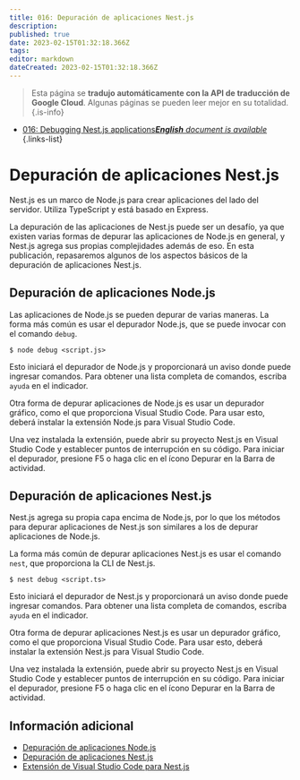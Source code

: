 ```yaml
---
title: 016: Depuración de aplicaciones Nest.js
description: 
published: true
date: 2023-02-15T01:32:18.366Z
tags: 
editor: markdown
dateCreated: 2023-02-15T01:32:18.366Z
---
```


> Esta página se **tradujo automáticamente con la API de traducción de Google Cloud**.
Algunas páginas se pueden leer mejor en su totalidad.{.is-info}



- [016: Debugging Nest.js applications***English** document is available*](/en/Knowledge-base/Nest-js/Learning/016-debugging-nest-js-applications)
{.links-list}


# Depuración de aplicaciones Nest.js

Nest.js es un marco de Node.js para crear aplicaciones del lado del servidor. Utiliza TypeScript y está basado en Express.

La depuración de las aplicaciones de Nest.js puede ser un desafío, ya que existen varias formas de depurar las aplicaciones de Node.js en general, y Nest.js agrega sus propias complejidades además de eso. En esta publicación, repasaremos algunos de los aspectos básicos de la depuración de aplicaciones Nest.js.

## Depuración de aplicaciones Node.js

Las aplicaciones de Node.js se pueden depurar de varias maneras. La forma más común es usar el depurador Node.js, que se puede invocar con el comando `debug`.

```
$ node debug <script.js>
```

Esto iniciará el depurador de Node.js y proporcionará un aviso donde puede ingresar comandos. Para obtener una lista completa de comandos, escriba `ayuda` en el indicador.

Otra forma de depurar aplicaciones de Node.js es usar un depurador gráfico, como el que proporciona Visual Studio Code. Para usar esto, deberá instalar la extensión Node.js para Visual Studio Code.

Una vez instalada la extensión, puede abrir su proyecto Nest.js en Visual Studio Code y establecer puntos de interrupción en su código. Para iniciar el depurador, presione F5 o haga clic en el ícono Depurar en la Barra de actividad.

## Depuración de aplicaciones Nest.js

Nest.js agrega su propia capa encima de Node.js, por lo que los métodos para depurar aplicaciones de Nest.js son similares a los de depurar aplicaciones de Node.js.

La forma más común de depurar aplicaciones Nest.js es usar el comando `nest`, que proporciona la CLI de Nest.js.

```
$ nest debug <script.ts>
```

Esto iniciará el depurador de Nest.js y proporcionará un aviso donde puede ingresar comandos. Para obtener una lista completa de comandos, escriba `ayuda` en el indicador.

Otra forma de depurar aplicaciones Nest.js es usar un depurador gráfico, como el que proporciona Visual Studio Code. Para usar esto, deberá instalar la extensión Nest.js para Visual Studio Code.

Una vez instalada la extensión, puede abrir su proyecto Nest.js en Visual Studio Code y establecer puntos de interrupción en su código. Para iniciar el depurador, presione F5 o haga clic en el ícono Depurar en la Barra de actividad.

## Información adicional

- [Depuración de aplicaciones Node.js](https://nodejs.org/en/docs/guides/debugging-getting-started/)
- [Depuración de aplicaciones Nest.js](https://docs.nestjs.com/cli/debug)
- [Extensión de Visual Studio Code para Nest.js](https://marketplace.visualstudio.com/items?itemName=nestjs.nest-cli)